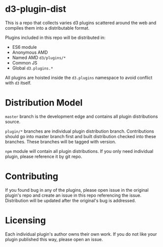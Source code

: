 
# d3-plugin-dist

This is a repo that collects varies d3 plugins scattered around the web and compiles
them into a distributable format.

Plugins included in this repo will be distributed in:

* ES6 module
* Anonymous AMD
* Named AMD `d3/plugins/*`
* Common JS
* Global `d3.plugins.*`

All plugins are hoisted inside the `d3.plugins` namespace to avoid conflict with `d3` itself.

# Distribution Model

`master` branch is the development edge and contains all plugin distributions source.

`plugin/*` branches are individual plugin distribution branch. Contributions
should go into master branch first and built distribution checked into these branches. These
branches will be tagged with version.

`npm` module will contain all plugin distributions. If you only need individual plugin, please
reference it by git repo.

# Contributing

If you found bug in any of the plugins, please open issue in the original plugin's repo
and create an issue in this repo referencing the issue. Distribution will be updated
after the original's bug is addressed.

# Licensing

Each individual plugin's author owns their own work. If you do not like your plugin published this
way, please open an issue.
